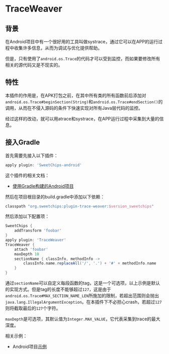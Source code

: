 # TraceWeaver

## 背景

在Android项目中有一个很好用的工具叫做systrace，通过它可以在APP的运行过程中收集许多信息，从而为调试与优化提供帮助。

但是，只有使用了`android.os.Trace`的代码才可以受到监控，而如果要修改所有相关的源代码又是不现实的。

## 特性

本插件的作用是，在APK打包之前，在其中所有类的所有函数前后添加对`android.os.Trace#beginSection(String)`和`android.os.Trace#endSection()`的调用，从而在不侵入源码的条件下快速实现对所有Java层代码的监控。

经过这样的改动，就可以用atrace和systrace，在APP运行过程中采集到大量的信息。

## 接入Gradle

首先需要先接入以下插件：

``` groovy
apply plugin: 'SweetChips-android'
```

这个插件的相关文档：

- [使用Gradle构建的Android项目](../gradle-android/README.md)

然后在项目根目录的build.gradle中添加以下依赖：

``` groovy
classpath "org.sweetchips:plugin-trace-weaver:$version_sweetchips"
```

然后添加以下配置项：

``` groovy
SweetChips {
    addTransform 'foobar'
}
apply plugin: 'TraceWeaver'
TraceWeaver {
    attach 'foobar'
    maxDepth 10
    sectionName { classInfo, methodInfo ->
        classInfo.name.replaceAll('/', '.') + '#' + methodInfo.name
    }
}
```

通过`sectionName`可以自定义每段函数的tag，这是一个可选项，以上示例是默认的实现方式。但是tag的长度不能够超过`127`，这是由于`android.os.Trace#MAX_SECTION_NAME_LEN`所施加的限制，若超出范围则会抛出`java.lang.IllegalArgumentException`。在本插件下不必担心crash，若超过`127`则将截取最后的`127`个字符。

`maxDepth`是可选项，其默认值为`Integer.MAX_VALUE`，它代表采集到trace的最大深度。

相关示例：

- Android项目[示例](../demo-app/config/plugin.gradle)